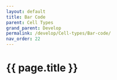 ```yaml
---
layout: default
title: Bar Code
parent: Cell Types
grand_parent: Develop
permalink: /develop/Cell-types/Bar-code/
nav_order: 22
---
```


# {{ page.title }}